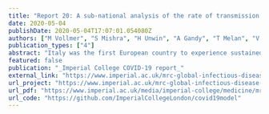 ```yaml
---
title: "Report 20: A sub-national analysis of the rate of transmission of Covid-19 in Italy"
date: 2020-05-04
publishDate: 2020-05-04T17:07:01.054080Z
authors: ["M Vollmer", "S Mishra", "H Unwin", "A Gandy", "T Melan", "V Bradley", "H Zhu", "H Coupland", "I Hawryluk", "**Michael Hutchinson**", "others<sup>_(truncated for brevity)_</sup>"]
publication_types: ["4"]
abstract: "Italy was the first European country to experience sustained local transmission of COVID-19. As of 1st May 2020, the Italian health authorities reported 28,238 deaths nationally. To control the epidemic, the Italian government implemented a suite of non-pharmaceutical interventions (NPIs), including school and university closures, social distancing and full lockdown involving banning of public gatherings and non essential movement. In this report, we model the effect of NPIs on transmission using data on average mobility. We estimate that the average reproduction number (a measure of transmission intensity) is currently below one for all Italian regions, and significantly so for the majority of the regions. Despite the large number of deaths, the proportion of population that has been infected by SARS-CoV-2 (the attack rate) is far from the herd immunity threshold in all Italian regions, with the highest attack rate observed in Lombardy (13.18% [10.66%-16.70%]). Italy is set to relax the currently implemented NPIs from 4th May 2020. Given the control achieved by NPIs, we consider three scenarios for the next 8 weeks: a scenario in which mobility remains the same as during the lockdown, a scenario in which mobility returns to pre-lockdown levels by 20%, and a scenario in which mobility returns to pre-lockdown levels by 40%. The scenarios explored assume that mobility is scaled evenly across all dimensions, that behaviour stays the same as before NPIs were implemented, that no pharmaceutical interventions are introduced, and it does not include transmission reduction from contact tracing, testing and the isolation of confirmed or suspected cases. Some of these factors, such as contact tracing, are likely to be introduced and will contribute to reductions in transmission; therefore our estimates should be viewed as pessimistic projections. We find that, in the absence of additional interventions, even a 20% return to pre-lockdown mobility could lead to a resurgence in the number of deaths far greater than experienced in the current wave in several regions. Future increases in the number of deaths will lag behind the increase in transmission intensity and so a second wave will not be immediately apparent from just monitoring of the daily number of deaths. Our results suggest that SARS-CoV-2 transmission as well as mobility should be closely monitored in the next weeks and months. To compensate for the increase in mobility that will occur due to the relaxation of the currently implemented NPIs, adherence to the recommended social distancing measures alongside enhanced community surveillance including swab testing, contact tracing and the early isolation of infections are of paramount importance to reduce the risk of resurgence in transmission. "
featured: false
publication: "_Imperial College COVID-19 report_"
external_link: "https://www.imperial.ac.uk/mrc-global-infectious-disease-analysis/covid-19/report-20-italy/"
url_project: "https://www.imperial.ac.uk/mrc-global-infectious-disease-analysis/covid-19/report-20-italy/"
url_pdf: "https://www.imperial.ac.uk/media/imperial-college/medicine/mrc-gida/2020-05-04-COVID19-Report-20.pdf"
url_code: "https://github.com/ImperialCollegeLondon/covid19model"
---
```


